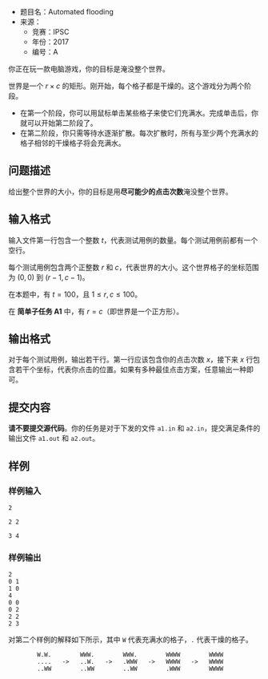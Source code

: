 - 题目名：Automated flooding
- 来源：
  - 竞赛：IPSC
  - 年份：2017
  - 编号：A

你正在玩一款电脑游戏，你的目标是淹没整个世界。

世界是一个 $r \times c$ 的矩形。刚开始，每个格子都是干燥的。这个游戏分为两个阶段。

- 在第一个阶段，你可以用鼠标单击某些格子来使它们充满水。完成单击后，你就可以开始第二阶段了。
- 在第二阶段，你只需等待水逐渐扩散。每次扩散时，所有与至少两个充满水的格子相邻的干燥格子将会充满水。

## 问题描述

给出整个世界的大小，你的目标是用**尽可能少的点击次数**淹没整个世界。

## 输入格式

输入文件第一行包含一个整数 $t$，代表测试用例的数量。每个测试用例前都有一个空行。

每个测试用例包含两个正整数 $r$ 和 $c$，代表世界的大小。这个世界格子的坐标范围为 $(0,0)$ 到 $(r-1,c-1)$。

在本题中，有 $t=100$，且 $1 \le r,c \le 100$。

在 **简单子任务 A1** 中，有 $r=c$（即世界是一个正方形）。

## 输出格式

对于每个测试用例，输出若干行。第一行应该包含你的点击次数 $x$，接下来 $x$ 行包含若干个坐标，代表你点击的位置。如果有多种最佳点击方案，任意输出一种即可。

## 提交内容

**请不要提交源代码**。你的任务是对于下发的文件 `a1.in` 和 `a2.in`，提交满足条件的输出文件 `a1.out` 和 `a2.out`。

## 样例

### 样例输入

```plain
2

2 2

3 4
```

### 样例输出

```plain
2
0 1
1 0
4
0 0
0 2
2 2
2 3
```

对第二个样例的解释如下所示，其中 `W` 代表充满水的格子，`.` 代表干燥的格子。

```plain
        W.W.        WWW.        WWW.        WWWW        WWWW
        ....   ->   ..W.   ->   .WWW   ->   WWWW   ->   WWWW
        ..WW        ..WW        ..WW        .WWW        WWWW
```